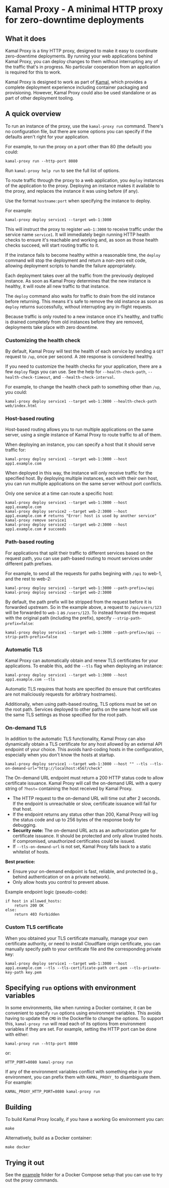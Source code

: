 # Kamal Proxy - A minimal HTTP proxy for zero-downtime deployments


## What it does

Kamal Proxy is a tiny HTTP proxy, designed to make it easy to coordinate
zero-downtime deployments. By running your web applications behind Kamal Proxy,
you can deploy changes to them without interrupting any of the traffic that's in
progress. No particular cooperation from an application is required for this to
work.

Kamal Proxy is designed to work as part of [Kamal](https://kamal-deploy.org/),
which provides a complete deployment experience including container packaging
and provisioning. However, Kamal Proxy could also be used standalone or as part
of other deployment tooling.


## A quick overview

To run an instance of the proxy, use the `kamal-proxy run` command. There's no
configuration file, but there are some options you can specify if the defaults
aren't right for your application.

For example, to run the proxy on a port other than 80 (the default) you could:

    kamal-proxy run --http-port 8080

Run `kamal-proxy help run` to see the full list of options.

To route traffic through the proxy to a web application, you `deploy` instances
of the application to the proxy. Deploying an instance makes it available to the
proxy, and replaces the instance it was using before (if any).

Use the format `hostname:port` when specifying the instance to deploy.

For example:

    kamal-proxy deploy service1 --target web-1:3000

This will instruct the proxy to register `web-1:3000` to receive traffic under
the service name `service1`. It will immediately begin running HTTP health
checks to ensure it's reachable and working and, as soon as those health checks
succeed, will start routing traffic to it.

If the instance fails to become healthy within a reasonable time, the `deploy`
command will stop the deployment and return a non-zero exit code, allowing
deployment scripts to handle the failure appropriately.

Each deployment takes over all the traffic from the previously deployed
instance. As soon as Kamal Proxy determines that the new instance is healthy,
it will route all new traffic to that instance.

The `deploy` command also waits for traffic to drain from the old instance before
returning. This means it's safe to remove the old instance as soon as `deploy`
returns successfully, without interrupting any in-flight requests.

Because traffic is only routed to a new instance once it's healthy, and traffic
is drained completely from old instances before they are removed, deployments
take place with zero downtime.

### Customizing the health check

By default, Kamal Proxy will test the health of each service by sending a `GET`
request to `/up`, once per second. A `200` response is considered healthy.

If you need to customize the health checks for your application, there are a
few `deploy` flags you can use. See the help for `--health-check-path`,
`--health-check-timeout`, and `--health-check-interval`.

For example, to change the health check path to something other than `/up`, you
could:

    kamal-proxy deploy service1 --target web-1:3000 --health-check-path web/index.html

### Host-based routing

Host-based routing allows you to run multiple applications on the same server,
using a single instance of Kamal Proxy to route traffic to all of them.

When deploying an instance, you can specify a host that it should serve traffic
for:

    kamal-proxy deploy service1 --target web-1:3000 --host app1.example.com

When deployed in this way, the instance will only receive traffic for the
specified host. By deploying multiple instances, each with their own host, you
can run multiple applications on the same server without port conflicts.

Only one service at a time can route a specific host:

    kamal-proxy deploy service1 --target web-1:3000 --host app1.example.com
    kamal-proxy deploy service2 --target web-2:3000 --host app1.example.com # returns "Error: host is used by another service"
    kamal-proxy remove service1
    kamal-proxy deploy service2 --target web-2:3000 --host app1.example.com # succeeds


### Path-based routing

For applications that split their traffic to different services based on the
request path, you can use path-based routing to mount services under different
path prefixes.

For example, to send all the requests for paths begining with `/api` to web-1,
and the rest to web-2:

    kamal-proxy deploy service1 --target web-1:3000 --path-prefix=/api
    kamal-proxy deploy service2 --target web-2:3000

By default, the path prefix will be stripped from the request before it is
forwarded upstream. So in the example above, a request to `/api/users/123` will
be forwarded to `web-1` as `/users/123`. To instead forward the request with
the original path (including the prefix), specify `--strip-path-prefix=false`:

    kamal-proxy deploy service1 --target web-1:3000 --path-prefix=/api --strip-path-prefix=false


### Automatic TLS

Kamal Proxy can automatically obtain and renew TLS certificates for your
applications. To enable this, add the `--tls` flag when deploying an instance:

    kamal-proxy deploy service1 --target web-1:3000 --host app1.example.com --tls

Automatic TLS requires that hosts are specified (to ensure that certificates
are not maliciously requests for arbitrary hostnames).

Additionally, when using path-based routing, TLS options must be set on the
root path. Services deployed to other paths on the same host will use the same
TLS settings as those specified for the root path.


### On-demand TLS

In addition to the automatic TLS functionality, Kamal Proxy can also dynamically obtain a TLS certificate 
for any host allowed by an external API endpoint of your choice. This avoids hard-coding hosts in the configuration, especially when you don't know the hosts at startup.

    kamal-proxy deploy service1 --target web-1:3000 --host "" --tls --tls-on-demand-url="http://localhost:4567/check"

The On-demand URL endpoint must return a 200 HTTP status code to allow certificate issuance. 
Kamal Proxy will call the on-demand URL with a query string of `?host=` containing the host received by Kamal Proxy.

- The HTTP request to the on-demand URL will time out after 2 seconds. If the endpoint is unreachable or slow, certificate issuance will fail for that host.
- If the endpoint returns any status other than 200, Kamal Proxy will log the status code and up to 256 bytes of the response body for debugging.
- **Security note:** The on-demand URL acts as an authorization gate for certificate issuance. It should be protected and only allow trusted hosts. If compromised, unauthorized certificates could be issued.
- If `--tls-on-demand-url` is not set, Kamal Proxy falls back to a static whitelist of hosts.

**Best practice:**
- Ensure your on-demand endpoint is fast, reliable, and protected (e.g., behind authentication or on a private network).
- Only allow hosts you control to prevent abuse.

Example endpoint logic (pseudo-code):

    if host in allowed_hosts:
        return 200 OK
    else:
        return 403 Forbidden


### Custom TLS certificate

When you obtained your TLS certificate manually, manage your own certificate authority,
or need to install Cloudflare origin certificate, you can manually specify path to
your certificate file and the corresponding private key:

    kamal-proxy deploy service1 --target web-1:3000 --host app1.example.com --tls --tls-certificate-path cert.pem --tls-private-key-path key.pem


## Specifying `run` options with environment variables

In some environments, like when running a Docker container, it can be convenient
to specify `run` options using environment variables. This avoids having to
update the `CMD` in the Dockerfile to change the options. To support this,
`kamal-proxy run` will read each of its options from environment variables if they
are set. For example, setting the HTTP port can be done with either:

    kamal-proxy run --http-port 8080

or:

    HTTP_PORT=8080 kamal-proxy run

If any of the environment variables conflict with something else in your
environment, you can prefix them with `KAMAL_PROXY_` to disambiguate them. For
example:

    KAMAL_PROXY_HTTP_PORT=8080 kamal-proxy run


## Building

To build Kamal Proxy locally, if you have a working Go environment you can:

    make

Alternatively, build as a Docker container:

    make docker


## Trying it out

See the [example](./example) folder for a Docker Compose setup that you can use
to try out the proxy commands.
